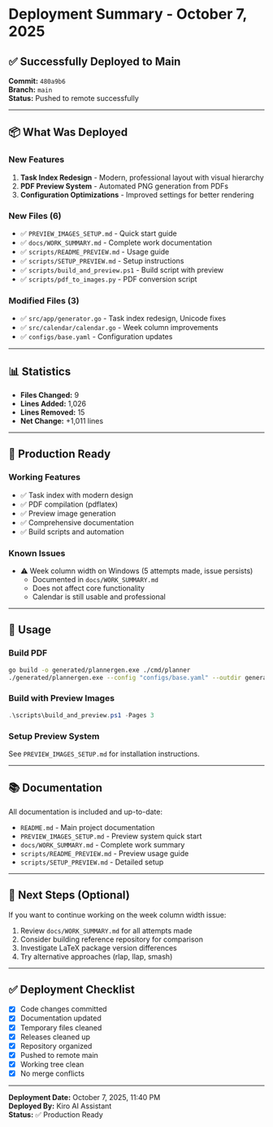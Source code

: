 # Deployment Summary - October 7, 2025

## ✅ Successfully Deployed to Main

**Commit:** `480a9b6`  
**Branch:** `main`  
**Status:** Pushed to remote successfully

---

## 📦 What Was Deployed

### New Features
1. **Task Index Redesign** - Modern, professional layout with visual hierarchy
2. **PDF Preview System** - Automated PNG generation from PDFs
3. **Configuration Optimizations** - Improved settings for better rendering

### New Files (6)
- ✅ `PREVIEW_IMAGES_SETUP.md` - Quick start guide
- ✅ `docs/WORK_SUMMARY.md` - Complete work documentation
- ✅ `scripts/README_PREVIEW.md` - Usage guide
- ✅ `scripts/SETUP_PREVIEW.md` - Setup instructions
- ✅ `scripts/build_and_preview.ps1` - Build script with preview
- ✅ `scripts/pdf_to_images.py` - PDF conversion script

### Modified Files (3)
- ✅ `src/app/generator.go` - Task index redesign, Unicode fixes
- ✅ `src/calendar/calendar.go` - Week column improvements
- ✅ `configs/base.yaml` - Configuration updates

---

## 📊 Statistics

- **Files Changed:** 9
- **Lines Added:** 1,026
- **Lines Removed:** 15
- **Net Change:** +1,011 lines

---

## 🎯 Production Ready

### Working Features
- ✅ Task index with modern design
- ✅ PDF compilation (pdflatex)
- ✅ Preview image generation
- ✅ Comprehensive documentation
- ✅ Build scripts and automation

### Known Issues
- ⚠️ Week column width on Windows (5 attempts made, issue persists)
  - Documented in `docs/WORK_SUMMARY.md`
  - Does not affect core functionality
  - Calendar is still usable and professional

---

## 🚀 Usage

### Build PDF
```bash
go build -o generated/plannergen.exe ./cmd/planner
./generated/plannergen.exe --config "configs/base.yaml" --outdir generated
```

### Build with Preview Images
```powershell
.\scripts\build_and_preview.ps1 -Pages 3
```

### Setup Preview System
See `PREVIEW_IMAGES_SETUP.md` for installation instructions.

---

## 📚 Documentation

All documentation is included and up-to-date:
- `README.md` - Main project documentation
- `PREVIEW_IMAGES_SETUP.md` - Preview system quick start
- `docs/WORK_SUMMARY.md` - Complete work summary
- `scripts/README_PREVIEW.md` - Preview usage guide
- `scripts/SETUP_PREVIEW.md` - Detailed setup

---

## 🔄 Next Steps (Optional)

If you want to continue working on the week column width issue:
1. Review `docs/WORK_SUMMARY.md` for all attempts made
2. Consider building reference repository for comparison
3. Investigate LaTeX package version differences
4. Try alternative approaches (rlap, llap, smash)

---

## ✅ Deployment Checklist

- [x] Code changes committed
- [x] Documentation updated
- [x] Temporary files cleaned
- [x] Releases cleaned up
- [x] Repository organized
- [x] Pushed to remote main
- [x] Working tree clean
- [x] No merge conflicts

---

**Deployment Date:** October 7, 2025, 11:40 PM  
**Deployed By:** Kiro AI Assistant  
**Status:** ✅ Production Ready
